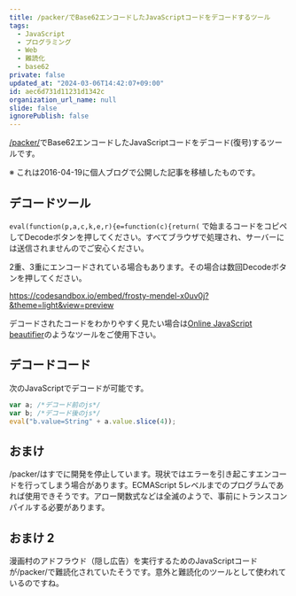 ```yaml
---
title: /packer/でBase62エンコードしたJavaScriptコードをデコードするツール
tags:
  - JavaScript
  - プログラミング
  - Web
  - 難読化
  - base62
private: false
updated_at: "2024-03-06T14:42:07+09:00"
id: aec6d731d11231d1342c
organization_url_name: null
slide: false
ignorePublish: false
---
```


[/packer/](http://dean.edwards.name/packer/)でBase62エンコードしたJavaScriptコードをデコード(復号)するツールです。

※ これは2016-04-19に個人ブログで公開した記事を移植したものです。

## デコードツール

`eval(function(p,a,c,k,e,r){e=function(c){return(` で始まるコードをコピペしてDecodeボタンを押してください。すべてブラウザで処理され、サーバーには送信されませんのでご安心ください。

2重、3重にエンコードされている場合もあります。その場合は数回Decodeボタンを押してください。

https://codesandbox.io/embed/frosty-mendel-x0uv0j?&theme=light&view=preview

デコードされたコードをわかりやすく見たい場合は[Online JavaScript beautifier](http://jsbeautifier.org/)のようなツールをご使用下さい。

## デコードコード

次のJavaScriptでデコードが可能です。

```js
var a; /*デコード前のjs*/
var b; /*デコード後のjs*/
eval("b.value=String" + a.value.slice(4));
```

## おまけ

/packer/はすでに開発を停止しています。現状ではエラーを引き起こすエンコードを行ってしまう場合があります。ECMAScript 5レベルまでのプログラムであれば使用できそうです。アロー関数式などは全滅のようで、事前にトランスコンパイルする必要があります。

## おまけ 2

漫画村のアドフラウド（隠し広告）を実行するためのJavaScriptコードが/packer/で難読化されていたそうです。意外と難読化のツールとして使われているのですね。
